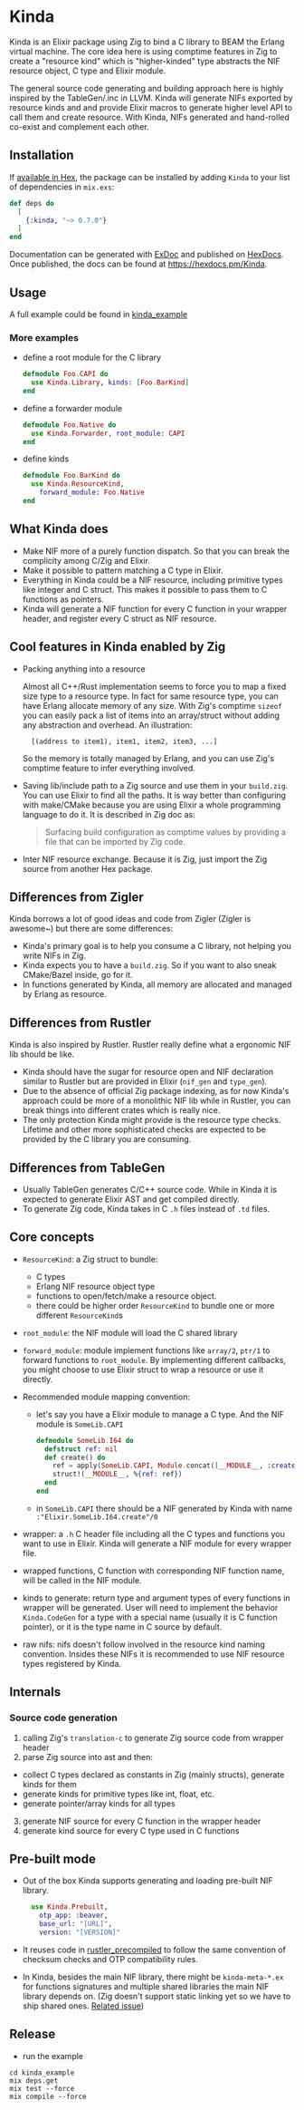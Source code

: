 # Kinda

Kinda is an Elixir package using Zig to bind a C library to BEAM the Erlang virtual machine.
The core idea here is using comptime features in Zig to create a "resource kind" which is "higher-kinded" type abstracts the NIF resource object, C type and Elixir module.

The general source code generating and building approach here is highly inspired by the TableGen/.inc in LLVM.
Kinda will generate NIFs exported by resource kinds and and provide Elixir macros to generate higher level API to call them and create resource.
With Kinda, NIFs generated and hand-rolled co-exist and complement each other.

## Installation

If [available in Hex](https://hex.pm/docs/publish), the package can be installed
by adding `Kinda` to your list of dependencies in `mix.exs`:

```elixir
def deps do
  [
    {:kinda, "~> 0.7.0"}
  ]
end
```

Documentation can be generated with [ExDoc](https://github.com/elixir-lang/ex_doc)
and published on [HexDocs](https://hexdocs.pm). Once published, the docs can
be found at <https://hexdocs.pm/Kinda>.

## Usage

A full example could be found in [kinda_example](kinda_example)

### More examples

- define a root module for the C library

  ```elixir
  defmodule Foo.CAPI do
    use Kinda.Library, kinds: [Foo.BarKind]
  end
  ```

- define a forwarder module
  ```elixir
  defmodule Foo.Native do
    use Kinda.Forwarder, root_module: CAPI
  end
  ```
- define kinds
  ```elixir
  defmodule Foo.BarKind do
    use Kinda.ResourceKind,
      forward_module: Foo.Native
  end
  ```

## What Kinda does

- Make NIF more of a purely function dispatch. So that you can break the complicity among C/Zig and Elixir.
- Make it possible to pattern matching a C type in Elixir.
- Everything in Kinda could be a NIF resource, including primitive types like integer and C struct. This makes it possible to pass them to C functions as pointers.
- Kinda will generate a NIF function for every C function in your wrapper header, and register every C struct as NIF resource.

## Cool features in Kinda enabled by Zig

- Packing anything into a resource

  Almost all C++/Rust implementation seems to force you to map a fixed size type to a resource type.
  In fact for same resource type, you can have Erlang allocate memory of any size.
  With Zig's comptime `sizeof` you can easily pack a list of items into an array/struct without adding any abstraction and overhead. An illustration:

  ```
    [(address to item1), item1, item2, item3, ...]
  ```

  So the memory is totally managed by Erlang, and you can use Zig's comptime feature to infer everything involved.

- Saving lib/include path to a Zig source and use them in your `build.zig`. You can use Elixir to find all the paths. It is way better than configuring with make/CMake because you are using Elixir a whole programming language to do it. It is described in Zig doc as:

  > Surfacing build configuration as comptime values by providing a file that can be imported by Zig code.

- Inter NIF resource exchange. Because it is Zig, just import the Zig source from another Hex package.

## Differences from Zigler

Kinda borrows a lot of good ideas and code from Zigler (Zigler is awesome~) but there are some differences:

- Kinda's primary goal is to help you consume a C library, not helping you write NIFs in Zig.
- Kinda expects you to have a `build.zig`. So if you want to also sneak CMake/Bazel inside, go for it.
- In functions generated by Kinda, all memory are allocated and managed by Erlang as resource.

## Differences from Rustler

Kinda is also inspired by Rustler. Rustler really define what a ergonomic NIF lib should be like.

- Kinda should have the sugar for resource open and NIF declaration similar to Rustler but are provided in Elixir (`nif_gen` and `type_gen`).
- Due to the absence of official Zig package indexing, as for now Kinda's approach could be more of a monolithic NIF lib while in Rustler, you can break things into different crates which is really nice.
- The only protection Kinda might provide is the resource type checks. Lifetime and other more sophisticated checks are expected to be provided by the C library you are consuming.

## Differences from TableGen

- Usually TableGen generates C/C++ source code. While in Kinda it is expected to generate Elixir AST and get compiled directly.
- To generate Zig code, Kinda takes in C `.h` files instead of `.td` files.

## Core concepts

- `ResourceKind`: a Zig struct to bundle:

  - C types
  - Erlang NIF resource object type
  - functions to open/fetch/make a resource object.
  - there could be higher order `ResourceKind` to bundle one or more different `ResourceKind`s

- `root_module`: the NIF module will load the C shared library
- `forward_module`: module implement functions like `array/2`, `ptr/1` to forward functions to `root_module`. By implementing different callbacks, you might choose to use Elixir struct to wrap a resource or use it directly.
- Recommended module mapping convention:

  - let's say you have a Elixir module to manage a C type. And the NIF module is `SomeLib.CAPI`

    ```elixir
    defmodule SomeLib.I64 do
      defstruct ref: nil
      def create() do
        ref = apply(SomeLib.CAPI, Module.concat([__MODULE__, :create]) |> Kinda.check!
        struct!(__MODULE__, %{ref: ref})
      end
    end
    ```

  - in `SomeLib.CAPI` there should be a NIF generated by Kinda with name `:"Elixir.SomeLib.I64.create"/0`

- wrapper: a `.h` C header file including all the C types and functions you want to use in Elixir. Kinda will generate a NIF module for every wrapper file.
- wrapped functions, C function with corresponding NIF function name, will be called in the NIF module.
- kinds to generate: return type and argument types of every functions in wrapper will be generated. User will need to implement the behavior `Kinda.CodeGen` for a type with a special name (usually it is C function pointer), or it is the type name in C source by default.
- raw nifs: nifs doesn't follow involved in the resource kind naming convention. Insides these NIFs it is recommended to use NIF resource types registered by Kinda.

## Internals

### Source code generation

1. calling Zig's `translation-c` to generate Zig source code from wrapper header
2. parse Zig source into ast and then:

- collect C types declared as constants in Zig (mainly structs), generate kinds for them
- generate kinds for primitive types like int, float, etc.
- generate pointer/array kinds for all types

3. generate NIF source for every C function in the wrapper header
4. generate kind source for every C type used in C functions

## Pre-built mode

- Out of the box Kinda supports generating and loading pre-built NIF library.

  ```elixir
    use Kinda.Prebuilt,
      otp_app: :beaver,
      base_url: "[URL]",
      version: "[VERSION]"
  ```

- It reuses code in [rustler_precompiled](https://github.com/philss/rustler_precompiled.git) to follow the same convention of checksum checks and OTP compatibility rules.
- In Kinda, besides the main NIF library, there might be `kinda-meta-*.ex` for functions signatures and multiple shared libraries the main NIF library depends on. (Zig doesn't support static linking yet so we have to ship shared ones. [Related issue](https://github.com/ziglang/zig/issues/9053))

## Release

- run the example

```
cd kinda_example
mix deps.get
mix test --force
mix compile --force
```
